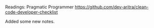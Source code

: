Readings:
Pragmatic Programmer
https://github.com/dev-aritra/clean-code-developer-checklist

Added some new notes. 